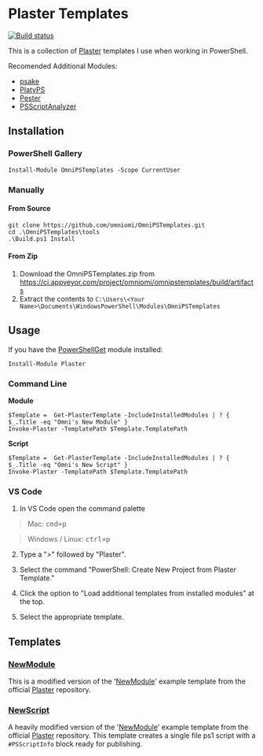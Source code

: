 # Plaster Templates

[![Build status](https://ci.appveyor.com/api/projects/status/github/omniomi/omnipstemplates?branch=master&svg=true)](https://ci.appveyor.com/project/omniomi/omnipstemplates/branch/master)

This is a collection of [Plaster](https://github.com/PowerShell/Plaster) templates I use when working in PowerShell.

Recomended Additional Modules:

* [psake](https://github.com/psake/psake)
* [PlatyPS](https://github.com/PowerShell/platyPS)
* [Pester](https://github.com/pester/Pester)
* [PSScriptAnalyzer](https://github.com/PowerShell/PSScriptAnalyzer)

## Installation

### PowerShell Gallery

```
Install-Module OmniPSTemplates -Scope CurrentUser
```

### Manually

#### From Source

```
git clone https://github.com/omniomi/OmniPSTemplates.git
cd .\OmniPSTemplates\tools
.\Build.ps1 Install
```

#### From Zip

1. Download the OmniPSTemplates.zip from https://ci.appveyor.com/project/omniomi/omnipstemplates/build/artifacts
2. Extract the contents to `C:\Users\<Your Name>\Documents\WindowsPowerShell\Modules\OmniPSTemplates`

## Usage

If you have the [PowerShellGet](https://docs.microsoft.com/en-us/powershell/gallery/readme) module installed:

```
Install-Module Plaster
```

### Command Line

**Module**

```
$Template =  Get-PlasterTemplate -IncludeInstalledModules | ? { $_.Title -eq "Omni's New Module" }
Invoke-Plaster -TemplatePath $Template.TemplatePath
```

**Script**

```
$Template =  Get-PlasterTemplate -IncludeInstalledModules | ? { $_.Title -eq "Omni's New Script" }
Invoke-Plaster -TemplatePath $Template.TemplatePath
```

### VS Code

1. In VS Code open the command palette

> Mac: <kbd>cmd+p</kbd>

> Windows / Linux: <kbd>ctrl+p</kbd>

2. Type a ">" followed by "Plaster".

3. Select the command "PowerShell: Create New Project from Plaster Template."

4. Click the option to "Load additional templates from installed modules" at the top.

5. Select the appropriate template.


## Templates

### [NewModule](docs/About_NewModule.md)

This is a modified version of the '[NewModule](https://github.com/PowerShell/Plaster/tree/master/examples/NewModule)' example template from the official [Plaster](https://github.com/PowerShell/Plaster) repository.

### [NewScript](docs/About_NewScript.md)

A heavily modified version of the '[NewModule](https://github.com/PowerShell/Plaster/tree/master/examples/NewModule)' example template from the official [Plaster](https://github.com/PowerShell/Plaster) repository. This template creates a single file ps1 script with a `#PSScriptInfo` block ready for publishing.